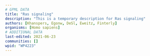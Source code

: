 ```yaml
---
# GPML DATA
title: "Ras signaling"
description: "This is a temporary description for Ras signaling"
authors: [Khanspers, Egonw, DeSl, Eweitz, Finterly]
organisms: [Homo sapiens]
# ADDITIONAL DATA
last-edited: 2021-06-23
communities: []
wpid: "WP4223"
---
```


